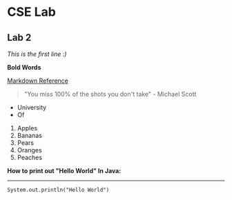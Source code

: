 # CSE Lab

## Lab 2

*This is the first line :)*

**Bold Words**

[Markdown Reference](https://commonmark.org/help/)



> "You miss 100% of the shots you don't take" - Michael Scott

* University
* Of


1. Apples
2. Bananas
3. Pears
4. Oranges
5. Peaches

**How to print out "Hello World" In Java:**

___

`System.out.println("Hello World")`


